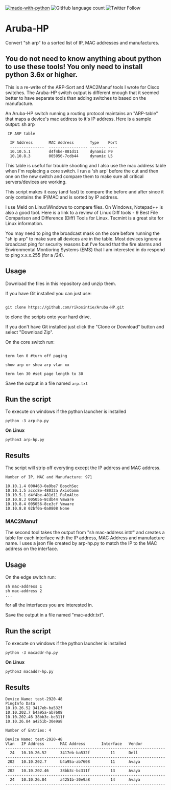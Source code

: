 [![made-with-python](https://img.shields.io/badge/Made%20with-Python-1f425f.svg)](https://www.python.org/)
![GitHub language count](https://img.shields.io/github/languages/count/rikosintie/nmap-python)
![Twitter Follow](https://img.shields.io/twitter/follow/rikosintie?style=social)

# Aruba-HP
Convert "sh arp" to a sorted list of IP, MAC addresses and manufactures.

## You do not need to know anything about python to use these tools! You only need to install python 3.6x or higher.

This is a re-write of the ARP-Sort and MAC2Manuf tools I wrote for Cisco switches. The Aruba-HP switch output is different enough that it seemed better to have separate tools than adding switches to based on the manufacture.

An Aruba-HP switch running a routing protocol maintains an "ARP-table" that maps a device's mac address to it's IP address. Here is a sample output:
sh arp
```
 IP ARP table

  IP Address       MAC Address       Type    Port
  ---------------  ----------------- ------- ----
  10.10.5.1        d4f4be-881d11     dynamic F9
  10.10.8.3        005056-7cdb44     dynamic L5
```
This table is useful for trouble shooting and I also use the mac address table when I'm replacing a core switch. I run a 'sh arp' before the cut and then one on the new switch and compare them to make sure all critical servers/devices are working. 

This script makes it easy (and fast) to compare the before and after since it only contains the IP/MAC and is sorted by IP address. 

I use Meld on Linux\Windows to compare files. On Windows, Notepad++ is also a good tool. Here is a link to a review of Linux Diff tools - 9 Best File Comparison and Difference (Diff) Tools for Linux. Tecmint is a great site for Linux information.

You may need to ping the broadcast mask on the core before running the "sh ip arp" to make sure all devices are in the table. Most devices ignore a broadcast ping for security reasons but I've found that the fire alarms and Environmental Montioring Systems (EMS) that I am interested in do respond to ping x.x.x.255 (for a /24).

## Usage 



Download the files in this repository and unzip them. 



If you have Git installed you can just use:

```

git clone https://github.com/rikosintie/Aruba-HP.git

```

to clone the scripts onto your hard drive.

If you don't have Git installed just click the "Clone or Download" button and select "Download Zip".


On the core switch run: 

```

term len 0 #turn off paging

show arp or show arp vlan xx

term len 30 #set page length to 30

```



Save the output in a file named `arp.txt`


## Run the script ##

To execute on windows if the python launcher is installed

```
python -3 arp-hp.py 
```

**On Linux**



```
python3 arp-hp.py
```


## Results

The script will strip off everyting except the IP address and MAC address.
```
Number of IP, MAC and Manufacture: 971 

10.10.1.4 000463-0a9be7 BoschSec
10.10.1.5 accc8e-48032a AxisComm
10.10.5.1 d4f4be-481d11 PaloAlto
10.10.8.3 005056-8cdb44 Vmware
10.10.8.4 005056-8ce3cf Vmware
10.10.8.8 02bf0a-0a0808 None
```


### MAC2Manuf
The second tool takes the output from "sh mac-address int#" and creates a table for each interface with the IP address, MAC Address and manufacture name. I uses a json file created by arp-hp.py to match the IP to the MAC address on the interface.

## Usage
On the edge switch run:
```
sh mac-address 1
sh mac-address 2
...
```

for all the interfaces you are interested in. 

Save the output in a file named "mac-addr.txt".

## Run the script ##



To execute on windows if the python launcher is installed



```
python -3 macaddr-hp.py 
```



**On Linux**





```
python3 macaddr-hp.py
```

## Results

```
Device Name: test-2920-48 
PingInfo Data
10.10.26.52 3417eb-ba532f
10.10.202.7 b4a95a-ab7608
10.10.202.46 38bb3c-bc311f
10.10.26.84 a4251b-30e9a8

Number of Entries: 4 

Device Name: test-2920-48 
Vlan   IP Address       MAC Address       Interface   Vendor
----------------------------------------------------------------------
  24   10.10.26.52      3417eb-ba532f         11      Dell
----------------------------------------------------------------------
 202   10.10.202.7      b4a95a-ab7608         11      Avaya
----------------------------------------------------------------------
 202   10.10.202.46     38bb3c-bc311f         13      Avaya
----------------------------------------------------------------------
  24   10.10.26.84      a4251b-30e9a8         14      Avaya
----------------------------------------------------------------------
```
